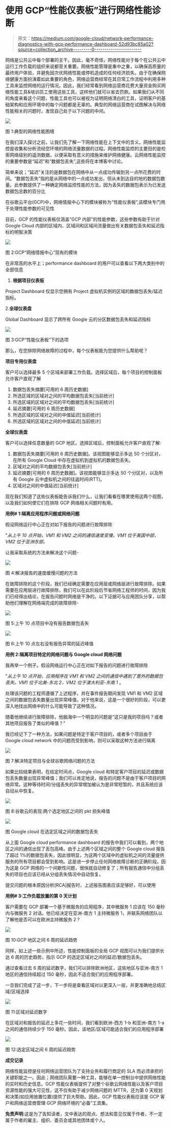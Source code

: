 # 使用 GCP“性能仪表板”进行网络性能诊断

> 原文：<https://medium.com/google-cloud/network-performance-diagnostics-with-gcp-performance-dashboard-52d93bc85a02?source=collection_archive---------0----------------------->

网络是公共云中每个部署的主干。因此，毫不奇怪，网络性能对于每个在公共云中运行工作负载的组织来说都至关重要。网络性能管理是重中之重，以确保高质量的最终用户体验，并避免因次优网络性能或停机造成的任何经济损失。由于在确保网络健康方面扮演着如此重要的角色，网络运营商经常在其日常工作流程中利用多种工具来监控网络的运行情况。因此，我们经常看到网络运营商花费大量资金购买网络性能工具&培训员工使用这些工具，这样他们就可以省去罚款。如果我们从不同的角度来看这个问题，性能工具也可以被视为证明网络清白的工具，证明客户的基础架构和应用环境中的每个问题都是无辜的。典型的网络运营商在试图解决与网络性能相关的问题时，发现自己处于以下问题的中间。

![](img/fe4594d8e371279cbd589780ea9ed66b.png)

图 1:典型的网络性能困境

在我们深入探讨之前，让我们先了解一下网络性能在上下文中的含义。网络性能监控是收集和分析流经您环境的网络流量数据的过程。网络性能监控的主要目的是检索网络级别的遥测数据，以便采取有意义的措施来维护网络健康。云网络性能监控的重要参数是“延迟”和“数据包丢失”,这些将在本博客中讨论。

简单来说；“延迟”关注的是数据包在网络中从一点成功传输到另一点所花费的时间。“数据包丢失”指的是从网络中的一点成功发出，但从未到达目的地的数据包数量。此参数提供了一种确定网络监控性能的方法，因为丢失的数据包表示为已发送数据包总数的百分比

在谷歌云平台(GCP)中，网络情报中心下的模块被称为“性能仪表板”,该模块专门用于处理性能参数的可见性

目前，GCP 的性能仪表板仅涵盖“GCP 内部”的性能参数，这些参数有助于针对 Google Cloud 内部的区域内、区域间和区域间流量做出有关数据包丢失和延迟指标的明智决策

![](img/cdf23e541b0a4ec28b7071601bb81088.png)

图 2:GCP“网络情报中心”现有的模块

在非常高的水平上；performance dashboard 的用户可以查看以下两大类别中的全部信息

1.  **根据项目仪表板**

Project Dashboard 仅显示您拥有 Project 虚拟机实例的区域的数据包丢失/延迟指标。

2.**全球仪表盘**

Global Dashboard 显示了跨所有 Google 云的分区数据包丢失和延迟指标

![](img/9e88cb0694152d2a7701b463ce52a538.png)

图 3:GCP“性能仪表板”下的选项

那么，在您排除网络故障的过程中，每个仪表板能为您提供什么帮助呢？

**项目专用仪表盘**

客户可以选择最多 5 个区域来部署工作负载。选择区域后，每个项目的控制面板允许客户直观了解

1.  数据包丢失摘要[可用的 6 周历史数据]
2.  所选区域的区域对之间的平均数据包丢失[当前统计]
3.  所选区域的区域对之间的平均数据包丢失[当前统计]
4.  延迟摘要[可用的 6 周历史数据]
5.  所选区域的区域对之间的中值延迟[当前统计]
6.  所选区域的区域对之间的中值延迟[当前统计]

**全球仪表盘**

客户可以选择任意数量的 GCP 地区。选择区域后，控制面板允许客户直观了解:

1.  数据包丢失摘要[可用的 6 周历史数据]。该视图能够显示多达 50 个分区对，在所有 Google Cloud 中存在虚拟机到虚拟机的数据包丢失。
2.  区域对之间的平均数据包丢失[当前统计]
3.  延迟摘要[可用的 6 周历史数据]。该视图能够显示多达 50 个分区对，以及所有 Google 云中虚拟机之间的往返时间(RTT)。
4.  区域对之间的中值延迟[当前统计]

现在我们知道了这些仪表板能告诉我们什么，让我们看看在哪里使用这两个视图，以及我们如何使它们在排除 GCP 网络相关问题时有用。

**用例# 1:隔离应用程序问题或网络问题**

假设网络运行中心正在对如下报告的问题进行故障排除

"*从上午 10 点开始，VM1 和 VM2 之间的通信速度变慢。VM1 位于美国中部，VM2 位于亚洲东部。*

让我采取系统的方法来解决这个问题-

![](img/cf064a7ac784193ccf305b6ae349cfa6.png)

图 4:解决报告的速度缓慢问题的方法

在故障排除的这个阶段，我们已经确定需要在应用层或网络层进行故障排除。如果需要在应用层进行故障排除，我们可以在此阶段后节省网络工程师的时间，因为我们已经得出结论，在报告问题时网络是干净的。以下证据可与应用团队分享，以帮助他们理解在网络端完成的故障排除-

![](img/ff68dd39e0ccf0662b908570f11080cc.png)

图 5:上午 10 点项目中没有报告数据包丢失

![](img/bebbd58eb2e40422f8ed59b71dee55a0.png)

图 6:上午 10 点左右没有报告异常的延迟峰值

**用例 2:隔离项目特定的网络问题与 Google cloud 网络问题**

我再举一个例子。假设网络运行中心正在对如下报告的问题进行故障排除

"*从上午 10 点开始，应用程序在 VM1 和 VM2 之间的通信中遇到了意外的数据包丢失。VM1 位于北美-东北 2，VM2 位于澳大利亚-东南 1* 。

处理该问题的工程师遵循了上述程序，并在事件报告期间发现 VM1 和 VM2 区域之间的数据包丢失数量出现异常峰值。对于他来说，这是一个很好的阶段，可以更深入地找出网络中的什么可能导致了这种情况。

随着他继续进行故障排除，他脑海中一个明显的问题是“这只是我的项目吗？或者其他项目报告了类似的峰值？”

我已经记下了一种方法，如果问题是特定于客户项目的，或者多个项目由于 Google cloud network 中的问题而受到影响，则可以采取这种方法进行隔离

![](img/451998bf1c8914da304c56ae878d8464.png)

图 7:解决特定项目与全球谷歌网络问题的方法

如果比较结果表明，在给定时间点，Google cloud 和特定客户项目的延迟或数据包丢失数量出现异常峰值；我们可以肯定地说，报告的问题不是由于客户项目的网络异常。这种等待时间/分组丢失的异常增加被认为是非常短暂的，并且系统应该自动从中恢复。

![](img/7e31b2949f2a35478bd1223016ee56ba.png)

图 8:谷歌云的表现:两个选定地区之间的 pkt 损失峰值

![](img/e2d86465faba6dc4e7f8cf060b274711.png)

图 Google cloud 在选定区域之间的数据包丢失

从上面 Google cloud performance dashboard 的报告中我们可以看到，两个地区之间的通信出现了丢包高峰。由于上述两个区域之间的整个 Google cloud 报告了超过 1%的数据包丢失，因此很明显，为这两个区域中的虚拟机之间的流量提供服务的所有项目都会受到影响。这是进一步停止任何网络故障诊断的正确阶段。因为这是 GCP 网络的一个间歇性问题，很快就自动修复了；所有报告通信中分组丢失的项目也应该已经从分组丢失情况中自动恢复。

提交问题的根本原因分析[RCA]报告时，上述报告图表应该足够好，可以使用

**用例# 3:工作负载放置的第 0 天计划**

客户需要在 GCP 部署一个基于微服务的应用程序，其中微服务 1 应该在 150 毫秒内与微服务 2 对话。他已经决定在亚洲-南方 1 主持微服务 1，并联系网络团队以了解他是否可以在欧洲主持微服务 2？

![](img/788f3ed012029c9c9a4afb62c401d80c.png)

图 10:GCP 地区之间 6 周的延迟趋势

同样，如上述一些示例中所述，性能控制面板的全局 GCP 视图可以为我们提供长达 6 周的历史趋势，指示 GCP 的选定区域对之间的延迟/数据包丢失。

通过查看过去 6 周的延迟数字，我们可以排除欧洲地区，这些地区与亚洲-南方 1 地区的通信持续超过 150 毫秒，因此不适合我们的应用程序部署。

一旦我们完成了这一步，下一步将是查看区域对以更深入一层，并更准确地总结区域/区域选择

![](img/4f5d23cf6bf44ea96591b2158617ce21.png)

图 11:区域对延迟数字

在区域对和报告的延迟上多花一些时间，我们看到欧洲-西方 1-b 和亚洲-南方 1-a 之间的通信持续少于 150 毫秒。因此，该地区/区域可能适合我们的应用程序部署

![](img/72d8c44e081db3b5f864a3311f995691.png)

图 12:选定区域之间 6 周的延迟趋势

**成交记录**

网络性能监控是任何网络运营团队为了支持业务和履行商定的 SLA 而必须承担的关键职能之一。因此；网络团队需要一种工具，能够在单一控制台中提供网络性能的实时和历史信息。GCP 性能仪表板提供了对整个谷歌云网络性能以及客户项目资源性能的强大可见性，这不仅有助于减少网络问题的 MTTR，还为第 0 天规划和决策(如应用放置位置)提供了巨大帮助。因此，GCP 性能仪表板应该是 GCP 客户和网络运营商管理 GCP 网络环境的“必备”工具集。

**免责声明**:这是为了告知读者，文中表达的观点、想法和意见仅属于作者，不一定属于作者的雇主、组织、委员会或其他团体或个人。